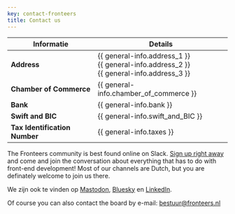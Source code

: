 ```yaml
---
key: contact-fronteers
title: Contact us
---
```


| Informatie                     | Details                     |
|-----------------------------------|-----------------------------------|
| **Address**                       | {{ general-info.address_1 }}<br/> {{ general-info.address_2 }}<br/> {{ general-info.address_3 }} |
| **Chamber of Commerce**           | {{ general-info.chamber_of_commerce }} |
| **Bank**                          | {{ general-info.bank }}           |
| **Swift and BIC**                 | {{ general-info.swift_and_BIC }}  |
| **Tax Identification Number**     | {{ general-info.taxes }}          |

The Fronteers community is best found online on Slack. [Sign up right away](https://join.slack.com/t/fronteersnl/shared_invite/zt-1m0mbjbkh-LyrZgCPr1JzWBeASuTcnog) and come and join the conversation about everything that has to do with front-end development! Most of our channels are Dutch, but you are definately welcome to join us there.

We zijn ook te vinden op [Mastodon](https://front-end.social/@fronteers), [Bluesky](https://bsky.app/profile/fronteers.bsky.social) en [LinkedIn](https://www.linkedin.com/company/fronteers).

Of course you can also contact the board by e-mail: [bestuur@fronteers.nl](mailto:bestuur@fronteers.nl)

